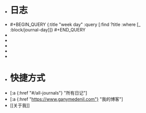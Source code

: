 - # 日志
- #+BEGIN_QUERY
  {:title "week day"
  :query [:find ?title
  :where
  [_ :block/journal-day]]}
  #+END_QUERY
-
-
-
-
-
- # 快捷方式
- [:a {:href "#/all-journals"} "所有日记"]
- [:a {:href "https://www.ganymedenil.com"} "我的博客"]
- [[关于我]]